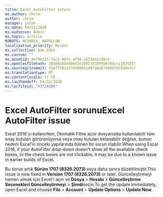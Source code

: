 ```yaml
---
title: Excel AutoFilter sorunu
ms.author: chrsm
author: chrsm
manager: jecon
ms.date: 04/21/2020
ms.audience: Admin
ms.topic: article
ROBOTS: NOINDEX, NOFOLLOW
localization_priority: Normal
ms.collection: Adm_O365
ms.custom: ''
ms.assetid: 4ef9e25f-7ac3-46fc-af90-cb24ad1c99ce
ms.openlocfilehash: 10566c6ddd69d1e1002193b09a070dcc1103d26f
ms.sourcegitcommit: 55eff703a17e500681d8fa6a87eb067019ade3cc
ms.translationtype: MT
ms.contentlocale: tr-TR
ms.lasthandoff: 04/22/2020
ms.locfileid: "43714206"
---
```

# <a name="excel-autofilter-issue"></a><span data-ttu-id="7cb9c-102">Excel AutoFilter sorunu</span><span class="sxs-lookup"><span data-stu-id="7cb9c-102">Excel AutoFilter issue</span></span>

<span data-ttu-id="7cb9c-103">Excel 2016'yı kullanırken, Otomatik Filtre açılır dosyanızda kullanılabilir tüm onay kutuları görünmüyorsa veya onay kutuları tıklanabilir değilse, bunun nedeni Excel'in önceki yapılarında bilinen bir sorun olabilir.</span><span class="sxs-lookup"><span data-stu-id="7cb9c-103">When using Excel 2016, if your AutoFilter drop-down doesn't show all the available check boxes, or the check boxes are not clickable, it may be due to a known issue in earlier builds of Excel.</span></span> 
  
<span data-ttu-id="7cb9c-104">Bu sorun artık **Sürüm 1707 (8326.2073)** veya daha sonra düzeltilmiştir.</span><span class="sxs-lookup"><span data-stu-id="7cb9c-104">This issue is now fixed in **Version 1707 (8326.2073)** or later.</span></span> <span data-ttu-id="7cb9c-105">Güncelleştirmeyi hemen almak için Excel'i açın ve **Dosya** \> **Hesabı** \> **Güncelleştirme Seçenekleri Güncelleştirmeyi** \> **Şimdi**seçin.</span><span class="sxs-lookup"><span data-stu-id="7cb9c-105">To get the update immediately, open Excel and choose **File** \> **Account** \> **Update Options** \> **Update Now**.</span></span>
  

